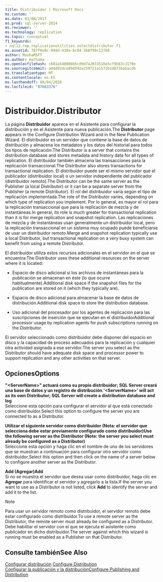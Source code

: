 ```yaml
---
title: Distribuidor | Microsoft Docs
ms.custom: ''
ms.date: 03/08/2017
ms.prod: sql-server-2014
ms.reviewer: ''
ms.technology: replication
ms.topic: conceptual
f1_keywords:
- sql12.rep.replicationutilities.selectdistributor.f1
ms.assetid: 787f0e9c-09dd-438a-bc04-5b8f99c127b8
author: MashaMSFT
ms.author: mathoma
ms.openlocfilehash: c601a540088b5cd9d7a2033510a5cf9b83c3170e
ms.sourcegitcommit: ad4d92dce894592a259721a1571b1d8736abacdb
ms.translationtype: MT
ms.contentlocale: es-ES
ms.lasthandoff: 08/04/2020
ms.locfileid: "87663376"
---
```

# <a name="distributor"></a><span data-ttu-id="d53a4-102">Distribuidor.</span><span class="sxs-lookup"><span data-stu-id="d53a4-102">Distributor</span></span>
  <span data-ttu-id="d53a4-103">La página **Distribuidor** aparece en el Asistente para configurar la distribución y en el Asistente para nueva publicación.</span><span class="sxs-lookup"><span data-stu-id="d53a4-103">The **Distributor** page appears in the Configure Distribution Wizard and in the New Publication Wizard.</span></span> <span data-ttu-id="d53a4-104">El distribuidor es un servidor que contiene la base de datos de distribución y almacena los metadatos y los datos del historial para todos los tipos de replicación.</span><span class="sxs-lookup"><span data-stu-id="d53a4-104">The Distributor is a server that contains the distribution database and stores metadata and history data for all types of replication.</span></span> <span data-ttu-id="d53a4-105">El distribuidor también almacena las transacciones para la replicación transaccional.</span><span class="sxs-lookup"><span data-stu-id="d53a4-105">The Distributor also stores transactions for transactional replication.</span></span> <span data-ttu-id="d53a4-106">El distribuidor puede ser el mismo servidor que el publicador (distribuidor local) o un servidor independiente del publicador (distribuidor remoto).</span><span class="sxs-lookup"><span data-stu-id="d53a4-106">The Distributor can be the same server as the Publisher (a local Distributor) or it can be a separate server from the Publisher (a remote Distributor).</span></span> <span data-ttu-id="d53a4-107">El rol del distribuidor varía según el tipo de replicación implementada.</span><span class="sxs-lookup"><span data-stu-id="d53a4-107">The role of the Distributor varies, depending on which type of replication you implement.</span></span> <span data-ttu-id="d53a4-108">Por lo general, es mayor el rol para la replicación transaccional que para la replicación de mezcla y de instantáneas.</span><span class="sxs-lookup"><span data-stu-id="d53a4-108">In general, its role is much greater for transactional replication than it is for merge replication and snapshot replication.</span></span> <span data-ttu-id="d53a4-109">Las replicaciones de mezcla y de instantáneas usan generalmente un distribuidor local, pero la replicación transaccional en un sistema muy ocupado puede beneficiarse de usar un distribuidor remoto.</span><span class="sxs-lookup"><span data-stu-id="d53a4-109">Merge and snapshot replication typically use a local Distributor, but transactional replication on a very busy system can benefit from using a remote Distributor.</span></span>  
  
 <span data-ttu-id="d53a4-110">El distribuidor utiliza estos recursos adicionales en el servidor en el que se encuentra:</span><span class="sxs-lookup"><span data-stu-id="d53a4-110">The Distributor uses these additional resources on the server where it is located:</span></span>  
  
-   <span data-ttu-id="d53a4-111">Espacio de disco adicional si los archivos de instantáneas para la publicación se almacenan en éste (lo que ocurre habitualmente).</span><span class="sxs-lookup"><span data-stu-id="d53a4-111">Additional disk space if the snapshot files for the publication are stored on it (which they typically are).</span></span>  
  
-   <span data-ttu-id="d53a4-112">Espacio de disco adicional para almacenar la base de datos de distribución.</span><span class="sxs-lookup"><span data-stu-id="d53a4-112">Additional disk space to store the distribution database.</span></span>  
  
-   <span data-ttu-id="d53a4-113">Uso adicional del procesador por los agentes de replicación para las suscripciones de inserción que se ejecutan en el distribuidor</span><span class="sxs-lookup"><span data-stu-id="d53a4-113">Additional processor usage by replication agents for push subscriptions running on the Distributor.</span></span>  
  
 <span data-ttu-id="d53a4-114">El servidor seleccionado como distribuidor debe disponer del espacio en disco y la capacidad de proceso adecuados para la replicación y cualquier otra actividad asignada a ese servidor.</span><span class="sxs-lookup"><span data-stu-id="d53a4-114">The server you select as the Distributor should have adequate disk space and processor power to support replication and any other activities on that server.</span></span>  
  
## <a name="options"></a><span data-ttu-id="d53a4-115">Opciones</span><span class="sxs-lookup"><span data-stu-id="d53a4-115">Options</span></span>  
 <span data-ttu-id="d53a4-116">**"\<ServerName>" actuará como su propio distribuidor; SQL Server creará una base de datos y un registro de distribución**.</span><span class="sxs-lookup"><span data-stu-id="d53a4-116">**'\<ServerName>' will act as its own Distributor; SQL Server will create a distribution database and log**</span></span>  
 <span data-ttu-id="d53a4-117">Seleccione esta opción para configurar el servidor al que está conectado como distribuidor.</span><span class="sxs-lookup"><span data-stu-id="d53a4-117">Select this option to configure the server you are connected to as a Distributor.</span></span>  
  
 <span data-ttu-id="d53a4-118">**Utilizar el siguiente servidor como distribuidor  (Nota: el servidor que selecciona debe estar previamente configurado como distribuidor)**</span><span class="sxs-lookup"><span data-stu-id="d53a4-118">**Use the following server as the Distributor (Note: the server you select must already be configured as a Distributor)**</span></span>  
 <span data-ttu-id="d53a4-119">Seleccione esta opción y haga clic en el nombre de uno de los servidores que se muestran a continuación para configurar otro servidor como distribuidor.</span><span class="sxs-lookup"><span data-stu-id="d53a4-119">Select this option and then click on the name of a server below to configure another server as the Distributor.</span></span>  
  
 <span data-ttu-id="d53a4-120">**Add (Agregar)**</span><span class="sxs-lookup"><span data-stu-id="d53a4-120">**Add**</span></span>  
 <span data-ttu-id="d53a4-121">Si no se muestra el servidor que desea usar como distribuidor, haga clic en **Agregar** para identificar el servidor y agregarlo a la lista.</span><span class="sxs-lookup"><span data-stu-id="d53a4-121">If the server you want to use as a Distributor is not listed, click **Add** to identify the server and add it to the list.</span></span>  
  
> [!NOTE]  
>  <span data-ttu-id="d53a4-122">Para usar un servidor remoto como distribuidor, el servidor remoto debe estar configurado como distribuidor.</span><span class="sxs-lookup"><span data-stu-id="d53a4-122">To use a remote server as the Distributor, the remote server must already be configured as a Distributor.</span></span> <span data-ttu-id="d53a4-123">Debe habilitar el servidor con el que se ejecuta el asistente como publicador en dicho distribuidor.</span><span class="sxs-lookup"><span data-stu-id="d53a4-123">The server against which this wizard is running must be enabled as a Publisher on that Distributor.</span></span>  
  
## <a name="see-also"></a><span data-ttu-id="d53a4-124">Consulte también</span><span class="sxs-lookup"><span data-stu-id="d53a4-124">See Also</span></span>  
 <span data-ttu-id="d53a4-125">[Configurar distribución](configure-distribution.md) </span><span class="sxs-lookup"><span data-stu-id="d53a4-125">[Configure Distribution](configure-distribution.md) </span></span>  
 [<span data-ttu-id="d53a4-126">Configurar la publicación y la distribución</span><span class="sxs-lookup"><span data-stu-id="d53a4-126">Configure Publishing and Distribution</span></span>](configure-publishing-and-distribution.md)  
  
  
